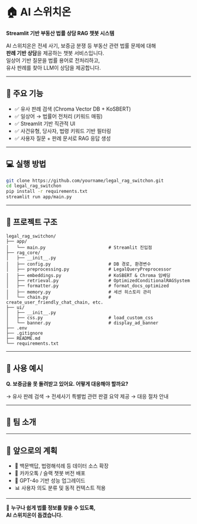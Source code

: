# 🏠 AI 스위치온

**Streamlit 기반 부동산 법률 상담 RAG 챗봇 시스템**

AI 스위치온은 전세 사기, 보증금 분쟁 등 부동산 관련 법률 문제에 대해  
**판례 기반 상담**을 제공하는 챗봇 서비스입니다.  
일상어 기반 질문을 법률 용어로 전처리하고,  
유사 판례를 찾아 LLM이 상담을 제공합니다.

---

## 🚀 주요 기능

- ✅ 유사 판례 검색 (Chroma Vector DB + KoSBERT)
- ✅ 일상어 → 법률어 전처리 (키워드 매핑)
- ✅ Streamlit 기반 직관적 UI
- ✅ 사건유형, 당사자, 법령 키워드 기반 필터링
- ✅ 사용자 질문 + 판례 문서로 RAG 응답 생성

---

## 💻 실행 방법

```bash
git clone https://github.com/yourname/legal_rag_switchon.git
cd legal_rag_switchon
pip install -r requirements.txt
streamlit run app/main.py
```

---

## 📁 프로젝트 구조

```
legal_rag_switchon/
├── app/
│   └── main.py                        # Streamlit 진입점
├── rag_core/
│   ├── __init__.py
│   ├── config.py                      # DB 경로, 환경변수
│   ├── preprocessing.py               # LegalQueryPreprocessor
│   ├── embeddings.py                  # KoSBERT & Chroma 임베딩
│   ├── retrieval.py                   # OptimizedConditionalRAGSystem
│   ├── formatter.py                   # format_docs_optimized
│   ├── memory.py                      # 세션 히스토리 관리
│   └── chain.py                       # create_user_friendly_chat_chain, etc.
├── ui/
│   ├── __init__.py
│   ├── css.py                         # load_custom_css
│   └── banner.py                      # display_ad_banner
├── .env
├── .gitignore
├── README.md
└── requirements.txt
```

---

## 🎯 사용 예시

**Q. 보증금을 못 돌려받고 있어요. 어떻게 대응해야 할까요?**

→ 유사 판례 검색 → 전세사기 특별법 관련 판결 요약 제공 → 대응 절차 안내

---

## 👥 팀 소개



---

## 🔮 앞으로의 계획

- 🔗 백문백답, 법령해석례 등 데이터 소스 확장
- 💬 카카오톡 / 슬랙 챗봇 버전 배포
- 🤖 GPT-4o 기반 성능 업그레이드
- 📊 사용자 의도 분류 및 동적 컨텍스트 적용

---

📌 **누구나 쉽게 법률 정보를 찾을 수 있도록,  
AI 스위치온이 돕겠습니다.**
